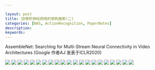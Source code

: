 ```yaml
---

layout: post
title: 3D卷积神经网络的架构搜索(二)
categories: [NAS, ActionRecognition, PaperNotes]
description: 
keywords:
---
```


AssembleNet: Searching for Multi-Stream Neural Connectivity in Video Architectures (Google 作者AJ 发表于ICLR2020)

<img src="/images/AssembleNet/AssembleNet-01.png" style="zoom:100%;" />

<img src="/images/AssembleNet/AssembleNet-02.png" style="zoom:100%;" />

<img src="/images/AssembleNet/AssembleNet-03.png" style="zoom:100%;" />

<img src="/images/AssembleNet/AssembleNet-04.png" style="zoom:100%;" />

<img src="/images/AssembleNet/AssembleNet-05.png" style="zoom:100%;" />

<img src="/images/AssembleNet/AssembleNet-06.png" style="zoom:100%;" />

<img src="/images/AssembleNet/AssembleNet-07.png" style="zoom:100%;" />

<img src="/images/AssembleNet/AssembleNet-08.png" style="zoom:100%;" />

<img src="/images/AssembleNet/AssembleNet-09.png" style="zoom:100%;" />

<img src="/images/AssembleNet/AssembleNet-10.png" style="zoom:100%;" />

<img src="/images/AssembleNet/AssembleNet-11.png" style="zoom:100%;" />

<img src="/images/AssembleNet/AssembleNet-12.png" style="zoom:100%;" />

<img src="/images/AssembleNet/AssembleNet-13.png" style="zoom:100%;" />

<img src="/images/AssembleNet/AssembleNet-14.png" style="zoom:100%;" />

<img src="/images/AssembleNet/AssembleNet-15.png" style="zoom:100%;" />

<img src="/images/AssembleNet/AssembleNet-16.png" style="zoom:100%;" />

<img src="/images/AssembleNet/AssembleNet-17.png" style="zoom:100%;" />

<img src="/images/AssembleNet/AssembleNet-18.png" style="zoom:100%;" />

<img src="/images/AssembleNet/AssembleNet-19.png" style="zoom:100%;" />

<img src="/images/AssembleNet/AssembleNet-20.png" style="zoom:100%;" />

<img src="/images/AssembleNet/AssembleNet-21.png" style="zoom:100%;" />